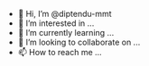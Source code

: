 - 👋 Hi, I’m @diptendu-mmt
- 👀 I’m interested in ...
- 🌱 I’m currently learning ...
- 💞️ I’m looking to collaborate on ...
- 📫 How to reach me ...

<!---
diptendu-mmt/diptendu-mmt is a ✨ special ✨ repository because its `README.md` (this file) appears on your GitHub profile.
You can click the Preview link to take a look at your changes.
--->
